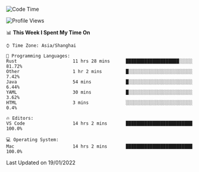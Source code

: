 <!--START_SECTION:waka-->
![Code Time](http://img.shields.io/badge/Code%20Time-920%20hrs%2053%20mins-blue)

![Profile Views](http://img.shields.io/badge/Profile%20Views-3-blue)

📊 **This Week I Spent My Time On** 

```text
⌚︎ Time Zone: Asia/Shanghai

💬 Programming Languages: 
Rust                     11 hrs 28 mins      ████████████████████░░░░░   81.72% 
Other                    1 hr 2 mins         █░░░░░░░░░░░░░░░░░░░░░░░░   7.42% 
Java                     54 mins             █░░░░░░░░░░░░░░░░░░░░░░░░   6.44% 
YAML                     30 mins             █░░░░░░░░░░░░░░░░░░░░░░░░   3.62% 
HTML                     3 mins              ░░░░░░░░░░░░░░░░░░░░░░░░░   0.4%

🔥 Editors: 
VS Code                  14 hrs 2 mins       █████████████████████████   100.0%

💻 Operating System: 
Mac                      14 hrs 2 mins       █████████████████████████   100.0%

```


 Last Updated on 19/01/2022
<!--END_SECTION:waka-->
